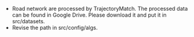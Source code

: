 * Road network are processed by TrajectoryMatch. The processed data can be found in Google Drive. Please download it and put it in src/datasets.
* Revise the path in src/config/algs.
